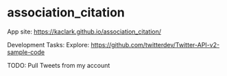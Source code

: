 # association_citation
App site: https://kaclark.github.io/association_citation/

Development Tasks:
Explore: https://github.com/twitterdev/Twitter-API-v2-sample-code

TODO:
Pull Tweets from my account
